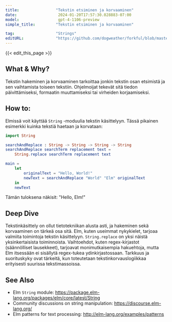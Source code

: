 ```yaml
---
title:                "Tekstin etsiminen ja korvaaminen"
date:                  2024-01-20T17:57:30.028883-07:00
model:                 gpt-4-1106-preview
simple_title:         "Tekstin etsiminen ja korvaaminen"

tag:                  "Strings"
editURL:              "https://github.com/dogweather/forkful/blob/master/content/fi/elm/searching-and-replacing-text.md"
---
```


{{< edit_this_page >}}

## What & Why?
Tekstin hakeminen ja korvaaminen tarkoittaa jonkin tekstin osan etsimistä ja sen vaihtamista toiseen tekstiin. Ohjelmoijat tekevät sitä tiedon päivittämiseksi, formaatin muuttamiseksi tai virheiden korjaamiseksi.

## How to:
Elmissä voit käyttää `String` -moduulia tekstin käsittelyyn. Tässä pikainen esimerkki kuinka tekstiä haetaan ja korvataan:

```Elm
import String

searchAndReplace : String -> String -> String -> String
searchAndReplace searchTerm replacement text =
    String.replace searchTerm replacement text

main =
    let
        originalText = "Hello, World!"
        newText = searchAndReplace "World" "Elm" originalText
    in
    newText
```

Tämän tuloksena näkisit: "Hello, Elm!"

## Deep Dive
Tekstinkäsittely on ollut tietotekniikan alusta asti, ja hakeminen sekä korvaaminen on tärkeä osa sitä. Elm, kuten useimmat nykykielet, tarjoaa valmiita toimintoja tekstin käsittelyyn. `String.replace` on yksi näistä yksinkertaisista toiminnoista. Vaihtoehdot, kuten regex-kirjastot (säännölliset lausekkeet), tarjoavat monimutkaisempia hakuehtoja, mutta Elm itsessään ei sisällytä regex-tukea ydinkirjastossaan. Tarkkuus ja suorituskyky ovat tärkeitä, kun toteutetaan tekstinkorvauslogiikkaa erityisesti suurissa tekstimassoissa.

## See Also
- Elm `String` module: https://package.elm-lang.org/packages/elm/core/latest/String
- Community discussions on string manipulation: https://discourse.elm-lang.org/
- Elm patterns for text processing: http://elm-lang.org/examples/patterns
